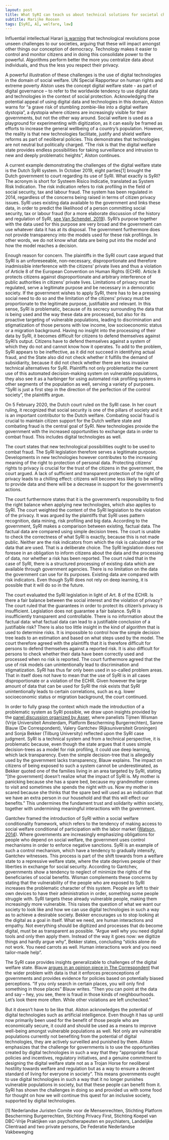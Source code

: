 ```yaml
---
layout: post
title: What SyRI can teach us about technical solutions for societal challenges
subtitle: Marijke Roosen
tags: [SyRI, AI, welfare, law]
---
```

Influential intellectual Harari [is warning](https://www.theatlantic.com/magazine/archive/2018/10/yuval-noah-harari-technology-tyranny/568330/) that technological revolutions pose unseen challenges to our societies, arguing that these will impact amongst other things our conception of democracy. Technology makes it easier to control and monitor citizens and in doing this consolidate power to the powerful. Algorithms perform better the more you centralize data about individuals, and thus the less you respect their privacy.

A powerful illustration of these challenges is the use of digital technologies in the domain of social welfare. UN Special Rapporteur on human rights and extreme poverty Alston uses the concept digital welfare state - as part of digital governance – to refer to the worldwide tendency to use digital data and technologies in the context of social protection. Acknowledging the potential appeal of using digital data and technologies in this domain, Alston warns for “a grave risk of stumbling zombie-like into a digital welfare dystopia”, a dystopia where citizens are increasingly visible for their governments, but not the other way around. Social welfare is used as a playground for experimenting with digitization, as it can easily be framed as efforts to increase the general wellbeing of a country’s population. However, the reality is that new technologies facilitate, justify and shield welfare reforms as part of neoliberal policies. This demonstrates that technologies are not neutral but politically charged. “The risk is that the digital welfare state provides endless possibilities for taking surveillance and intrusion to new and deeply problematic heights”, Alston continues.

A current example demonstrating the challenges of the digital welfare state is the Dutch SyRI system. In October 2019, eight parties[1] brought the Dutch government to court regarding its use of SyRI. What exactly is SyRI? The acronym is short for Systeem Risico Indicatie, translated as System Risk Indication. The risk indication refers to risk profiling in the field of social security, tax and labour fraud. The system has been regulated in 2014, regardless of the concerns being raised in terms of citizen privacy issues. SyRI uses existing data available to the government and links these data, in order to predict the likelihood of a person committing social security, tax or labour fraud (for a more elaborate discussion of the history and regulation of SyRI, [see Van Schendel, 2019](https://doi.org/10.1007/978-94-6265-279-8_12)). SyRI’s purpose together with the data used for this purpose are very broad and the government can use whatever data it has at its disposal. The government furthermore does not provide transparency into the models used for these risk profilings. In other words, we do not know what data are being put into the model and how the model reaches a decision. 

Enough reason for concern. The plaintiffs in the SyRI court case argued that SyRI is an unforeseeable, non-necessary, disproportionate and therefore inadmissible interference with the citizens’ private lives and thus a violation of Article 8 of the European Convention on Human Rights (ECHR). Article 8 protects citizens against disproportionate and arbitrary interference of public authorities in citizens’ private lives. Limitations of privacy must be regulated, serve a legitimate purpose and be necessary in a democratic society. If the government wishes to apply SyRI, there has to be a pressing social need to do so and the limitation of the citizens’ privacy must be proportionate to the legitimate purpose, justifiable and relevant. In this sense, SyRI is problematic, because of its secrecy surrounding the data that is being used and the way these data are processed, but also for its proactive targeting of vulnerable populations, leading to discrimination and stigmatization of those persons with low income, low socioeconomic status or a migration background. Having no insight into the processing of their data by SyRI, it becomes difficult for citizens to defend themselves against SyRI’s output. Citizens have to defend themselves against a system of which they do not and cannot know how it operates. To add to the problem, SyRI appears to be ineffective, as it did not succeed in identifying actual fraud, and the State also did not check whether it fulfills the demand of subsidiarity, because it did not check whether there are less invasive technical alternatives for SyRI. Plaintiffs not only problematize the current use of this automated decision-making system on vulnerable populations, they also see it as a harbinger for using automated risk profiling systems in other segments of the population as well, serving a variety of purposes. “SyRI is just a first step in the direction of the perfection of the control society”, the plaintiffs argue. 

On 5 February 2020, the Dutch court ruled on the SyRI case. In her court ruling, it recognized that social security is one of the pillars of society and it is an important contributor to the Dutch welfare. Combating social fraud is crucial to maintain citizen support for the Dutch welfare state and combating fraud is the central goal of SyRI. New technologies provide the government with the increased opportunities to exchange data in order to combat fraud. This includes digital technologies as well. 

The court states that new technological possibilities ought to be used to combat fraud. The SyRI legislation therefore serves a legitimate purpose. Developments in new technologies however contributes to the increasing meaning of the right to protection of personal data. Protecting citizens’ rights to privacy is crucial for the trust of the citizens in the government, the court argued. A lack of sufficient and transparent protection of the right of privacy leads to a chilling effect: citizens will become less likely to be willing to provide data and there will be a decrease in support for the government’s actions.

The court furthermore states that it is the government’s responsibility to find the right balance when applying new technologies, which also applies to SyRI. The court weighted the content of the SyRI legislation to the violation of the privacy. It was argued by the plaintiffs that SyRI uses pattern recognition, data mining, risk profiling and big data. According to the government, SyRI makes a comparison between existing, factual data. The factual data are compared using simple decision trees. The court is unable to check the correctness of what SyRI is exactly, because this is not made public. Neither are the risk indicators from which the risk is calculated or the data that are used. That is a deliberate choice. The SyRI legislation does not foresee in an obligation to inform citizens about the data and the processing of data, nor whether a risk has been reported. The court ruled that in the case of SyRI, there is a structured processing of existing data which are available through government agencies. There is no limitation on the data the government can use for its purposes. Existing data are compared with risk indicators. Even though SyRI does not rely on deep learning, it is possible that it will do so in the future. 

The court evaluated the SyRI legislation in light of Art. 8 of the ECHR. Is there a fair balance between the social interest and the violation of privacy? The court ruled that the guarantees in order to protect its citizen’s privacy is insufficient. Legislation does not guarantee a fair balance. SyRI is insufficiently transparent and controllable. There is no information about the factual data: what factual data can lead to a justifiable conclusion of a justifiable risk? There is also too little insight in the kind of algorithm that is used to determine risks. It is impossible to control how the simple decision tree leads to an estimation and based on what steps used by the model. The court therefore agreed with the plaintiffs that it is therefore difficult for persons to defend themselves against a reported risk. It is also difficult for persons to check whether their data have been correctly used and processed when no risk is reported. The court furthermore agreed that the use of risk models can unintentionally lead to discrimination and stigmatization. SyRI has thus far only been used in so-called problem areas. That in itself does not have to mean that the use of SyRI is in all cases disproportionate or a violation of the ECHR. Given however the large amount of data that can be used for SyRI the risk exists that SyRI unintentionally leads to certain correlations, such as e.g. lower socioeconomic status or migration background, the court continued. 

In order to fully grasp the context which made the introduction of a problematic system as SyRI possible, we draw upon insights provided by the [panel discussion organized by Asser](https://www.asser.nl/education-events/events/?id=3114), where panelists Tijmen Wisman (Vrije Universiteit Amsterdam, Platform Bescherming Burgerrechten), Sanne Blauw (De Correspondent), Valery Gantchev (Rijksuniversiteit Groningen) and Sonja Bekker (Tilburg University) reflected upon the SyRI case judgment. SyRI is a technical system and from a technical perspective, it is problematic because, even though the state argues that it uses simple decision-trees as a model for risk profiling, it could use deep learning, which lack transparency. Even the simple decision-tree that is allegedly used by the government lacks transparency, Blauw explains. The impact on citizens of being exposed to such a system cannot be underestimated, as Bekker quoted one of the families living in an area targeted by SyRI, stating “[the government] doesn’t realize what the impact of SyRI is. My mother is panicking because she has a spare bed, because my grandmother comes to visit and sometimes she spends the night with us. Now my mother is scared because she thinks that the spare bed will used as an indication that we have an extra person in our household and that this will effect our benefits.” This undermines the fundament trust and solidarity within society, together with undermining meaningful interactions with the government.

Gantchev framed the introduction of SyRI within a social welfare conditionality framework, which refers to the tendency of making access to social welfare conditional of participation with the labor market ([Watson, 2014](https://doi.org/10.1177/0010414014556043)). Where governments are increasingly emphasizing obligations for people who depend on social welfare, the government uses control mechanisms in order to enforce negative sanctions. SyRI is an example of such a control mechanism, which have a tendency to gradually intensify, Gantchev witnesses. This process is part of the shift towards from a welfare state to a repressive welfare state, where the state deprives people of their liberties in exchange for social security. According to Gantchev, governments show a tendency to neglect of minimize the rights of the beneficiaries of social benefits. Wisman complements these concerns by stating that the vulnerability of the people who are exposed to SyRI increases the problematic character of this system. People are left to their own devices to have their administration in order, something some people struggle with. SyRI targets these already vulnerable people, making them increasingly more vulnerable. This raises the question of what we want our society to look like and how we can use digital technologies in such a way as to achieve a desirable society. Bekker encourages us to stop looking at the digital as a goal in itself. What we need, are human interactions and empathy. Not everything should be digitized and processes that do become digital, must be as transparent as possible. “Argue well why you need digital tools and only then apply them. Instead of the way it goes now: we digitize things and hardly argue why”, Bekker states, concluding “sticks alone do not work. You need carrots as well. Human interactions work and you need tailor-made help”.

The SyRI case provides insights generalizable to challenges of the digital welfare state. Blauw [argues in an opinion piece in The Correspondent](https://thecorrespondent.com/276/an-algorithm-was-taken-to-court-and-it-lost-which-is-great-news-for-the-welfare-state/36504050352-a3002ff7) that the wider problem with data is that it enforces preconceptions of governments and provides evidence for policies based on potentially biased perceptions. “If you only search in certain places, you will only find something in those places” Blauw writes. “Then you can point at the data and say – hey, you see, there is fraud in those kinds of neighbourhoods. Let’s look there more often. While other violations are left unchecked.” 

But it doesn’t have to be like that. Alston acknowledges the potential of digital technologies such as artificial intelligence. Even though it has up until now primarily been used for the benefit of those people who are economically secure, it could and should be used as a means to improve well-being amongst vulnerable populations as well. Not only are vulnerable populations currently not benefiting from the potential of digital technologies, they are actively surveilled and punished by them. Alston emphasizes that the challenge for governments is to use the opportunities created by digital technologies in such a way that they “appropriate fiscal policies and incentives, regulatory initiatives, and a genuine commitment to designing the digital welfare state not as a Trojan Horse for neoliberal hostility towards welfare and regulation but as a way to ensure a decent standard of living for everyone in society”. This means governments ought to use digital technologies in such a way that it no longer punishes vulnerable populations in society, but that these people can benefit from it. SyRI has shown the challenges in doing so and provided us with some food for thought on how we will continue this quest for an inclusive society, supported by digital technologies.

[1] Nederlandse Juristen Comite voor de Mensenrechten, Stichting Platform Bescherming Burgerrechten, Stichting Privacy First, Stichting Koepel van DBC-Vrije Praktijken van psychotherapeuten en psychiaters, Landelijke Clientraad and two private persons, De Federatie Nederlandse Vakbeweging
